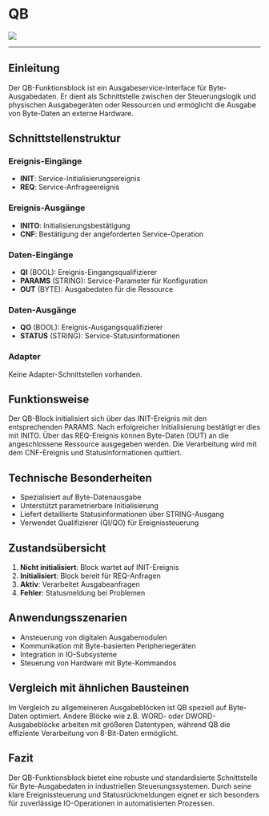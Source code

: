 # QB

![](https://user-images.githubusercontent.com/69573151/210781164-b9fa5de3-e61e-47b8-b34f-86fa3bd398ff.png)

* * * * * * * * * *
## Einleitung
Der QB-Funktionsblock ist ein Ausgabeservice-Interface für Byte-Ausgabedaten. Er dient als Schnittstelle zwischen der Steuerungslogik und physischen Ausgabegeräten oder Ressourcen und ermöglicht die Ausgabe von Byte-Daten an externe Hardware.

## Schnittstellenstruktur

### **Ereignis-Eingänge**
- **INIT**: Service-Initialisierungsereignis
- **REQ**: Service-Anfrageereignis

### **Ereignis-Ausgänge**
- **INITO**: Initialisierungsbestätigung
- **CNF**: Bestätigung der angeforderten Service-Operation

### **Daten-Eingänge**
- **QI** (BOOL): Ereignis-Eingangsqualifizierer
- **PARAMS** (STRING): Service-Parameter für Konfiguration
- **OUT** (BYTE): Ausgabedaten für die Ressource

### **Daten-Ausgänge**
- **QO** (BOOL): Ereignis-Ausgangsqualifizierer
- **STATUS** (STRING): Service-Statusinformationen

### **Adapter**
Keine Adapter-Schnittstellen vorhanden.

## Funktionsweise
Der QB-Block initialisiert sich über das INIT-Ereignis mit den entsprechenden PARAMS. Nach erfolgreicher Initialisierung bestätigt er dies mit INITO. Über das REQ-Ereignis können Byte-Daten (OUT) an die angeschlossene Ressource ausgegeben werden. Die Verarbeitung wird mit dem CNF-Ereignis und Statusinformationen quittiert.

## Technische Besonderheiten
- Spezialisiert auf Byte-Datenausgabe
- Unterstützt parametrierbare Initialisierung
- Liefert detaillierte Statusinformationen über STRING-Ausgang
- Verwendet Qualifizierer (QI/QO) für Ereignissteuerung

## Zustandsübersicht
1. **Nicht initialisiert**: Block wartet auf INIT-Ereignis
2. **Initialisiert**: Block bereit für REQ-Anfragen
3. **Aktiv**: Verarbeitet Ausgabeanfragen
4. **Fehler**: Statusmeldung bei Problemen

## Anwendungsszenarien
- Ansteuerung von digitalen Ausgabemodulen
- Kommunikation mit Byte-basierten Peripheriegeräten
- Integration in IO-Subsysteme
- Steuerung von Hardware mit Byte-Kommandos

## Vergleich mit ähnlichen Bausteinen
Im Vergleich zu allgemeineren Ausgabeblöcken ist QB speziell auf Byte-Daten optimiert. Andere Blöcke wie z.B. WORD- oder DWORD-Ausgabeblöcke arbeiten mit größeren Datentypen, während QB die effiziente Verarbeitung von 8-Bit-Daten ermöglicht.

## Fazit
Der QB-Funktionsblock bietet eine robuste und standardisierte Schnittstelle für Byte-Ausgabedaten in industriellen Steuerungssystemen. Durch seine klare Ereignissteuerung und Statusrückmeldungen eignet er sich besonders für zuverlässige IO-Operationen in automatisierten Prozessen.
